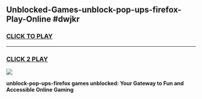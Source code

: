 
## Unblocked-Games-unblock-pop-ups-firefox-Play-Online #dwjkr
<h3>
<a href="https://news.freeplayer.one?title=unblock-pop-ups-firefox&ref=3">CLICK TO PLAY</a></h3>
<hr>

<h3>
<a href="https://news.freeplayer.one?title=unblock-pop-ups-firefox&ref=3">CLICK 2 PLAY</a>
  
</h3>

<a href="https://news.freeplayer.one?title=unblock-pop-ups-firefox&ref=3"><img src="https://clearcache.store/games.png"></a>


**unblock-pop-ups-firefox games unblocked: Your Gateway to Fun and Accessible Online Gaming**

